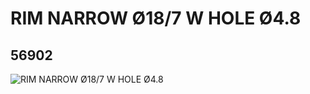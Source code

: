# RIM NARROW Ø18/7 W HOLE Ø4.8
## 56902
![RIM NARROW Ø18/7 W HOLE Ø4.8](https://lc-www-live-s.legocdn.com/media/bricks/5/2/4499259.jpg)